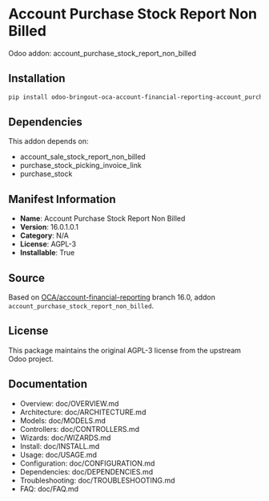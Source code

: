 # Account Purchase Stock Report Non Billed

Odoo addon: account_purchase_stock_report_non_billed

## Installation

```bash
pip install odoo-bringout-oca-account-financial-reporting-account_purchase_stock_report_non_billed
```

## Dependencies

This addon depends on:
- account_sale_stock_report_non_billed
- purchase_stock_picking_invoice_link
- purchase_stock

## Manifest Information

- **Name**: Account Purchase Stock Report Non Billed
- **Version**: 16.0.1.0.1
- **Category**: N/A
- **License**: AGPL-3
- **Installable**: True

## Source

Based on [OCA/account-financial-reporting](https://github.com/OCA/account-financial-reporting) branch 16.0, addon `account_purchase_stock_report_non_billed`.

## License

This package maintains the original AGPL-3 license from the upstream Odoo project.

## Documentation

- Overview: doc/OVERVIEW.md
- Architecture: doc/ARCHITECTURE.md
- Models: doc/MODELS.md
- Controllers: doc/CONTROLLERS.md
- Wizards: doc/WIZARDS.md
- Install: doc/INSTALL.md
- Usage: doc/USAGE.md
- Configuration: doc/CONFIGURATION.md
- Dependencies: doc/DEPENDENCIES.md
- Troubleshooting: doc/TROUBLESHOOTING.md
- FAQ: doc/FAQ.md
